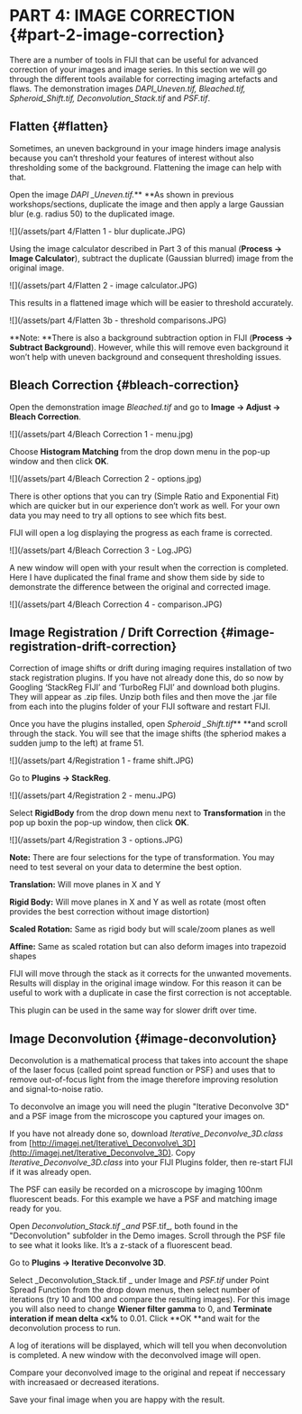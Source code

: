 # PART 4: IMAGE CORRECTION {#part-2-image-correction}

There are a number of tools in FIJI that can be useful for advanced correction of your images and image series. In this section we will go through the different tools available for correcting imaging artefacts and flaws. The demonstration images _DAPI\_Uneven.tif, Bleached.tif, Spheroid\_Shift.tif, Deconvolution\_Stack.tif_ and _PSF.tif_.

## Flatten {#flatten}

Sometimes, an uneven background in your image hinders image analysis because you can’t threshold your features of interest without also thresholding some of the background. Flattening the image can help with that.

Open the image _DAPI \_Uneven.tif._** **As shown in previous workshops/sections, duplicate the image and then apply a large Gaussian blur \(e.g. radius 50\) to the duplicated image.

![](/assets/part 4/Flatten 1 - blur duplicate.JPG)

Using the image calculator described in Part 3 of this manual \(**Process -&gt; Image Calculator**\), subtract the duplicate \(Gaussian blurred\) image from the original image.

![](/assets/part 4/Flatten 2 - image calculator.JPG)

This results in a flattened image which will be easier to threshold accurately.

![](/assets/part 4/Flatten 3b - threshold comparisons.JPG)

**Note: **There is also a background subtraction option in FIJI \(**Process -&gt; Subtract Background**\). However, while this will remove even background it won’t help with uneven background and consequent thresholding issues.

## Bleach Correction {#bleach-correction}

Open the demonstration image _Bleached.tif_ and go to **Image -&gt; Adjust -&gt; Bleach Correction**.

![](/assets/part 4/Bleach Correction 1 - menu.jpg)

Choose **Histogram Matching** from the drop down menu in the pop-up window and then click **OK**.

![](/assets/part 4/Bleach Correction 2 - options.jpg)

There is other options that you can try \(Simple Ratio and Exponential Fit\) which are quicker but in our experience don’t work as well. For your own data you may need to try all options to see which fits best.

FIJI will open a log displaying the progress as each frame is corrected.

![](/assets/part 4/Bleach Correction 3 - Log.JPG)

A new window will open with your result when the correction is completed. Here I have duplicated the final frame and show them side by side to demonstrate the difference between the original and corrected image.

![](/assets/part 4/Bleach Correction 4 - comparison.JPG)

## Image Registration / Drift Correction {#image-registration-drift-correction}

Correction of image shifts or drift during imaging requires installation of two stack registration plugins. If you have not already done this, do so now by Googling ‘StackReg FIJI’ and ‘TurboReg FIJI’ and download both plugins. They will appear as .zip files. Unzip both files and then move the .jar file from each into the plugins folder of your FIJI software and restart FIJI.

Once you have the plugins installed, open _Spheroid \_Shift.tif_** **and scroll through the stack. You will see that the image shifts \(the spheriod makes a sudden jump to the left\) at frame 51.

![](/assets/part 4/Registration 1 - frame shift.JPG)

Go to **Plugins -&gt; StackReg**.

![](/assets/part 4/Registration 2 - menu.JPG)

Select **RigidBody** from the drop down menu next to **Transformation** in the pop up boxin the pop-up window, then click **OK**.

![](/assets/part 4/Registration 3 - options.JPG)

**Note:** There are four selections for the type of transformation. You may need to test several on your data to determine the best option.

**Translation:** Will move planes in X and Y

**Rigid Body:** Will move planes in X and Y as well as rotate \(most often provides the best correction without image distortion\)

**Scaled Rotation:** Same as rigid body but will scale/zoom planes as well

**Affine:** Same as scaled rotation but can also deform images into trapezoid shapes

FIJI will move through the stack as it corrects for the unwanted movements. Results will display in the original image window. For this reason it can be useful to work with a duplicate in case the first correction is not acceptable.

This plugin can be used in the same way for slower drift over time.

## Image Deconvolution {#image-deconvolution}

Deconvolution is a mathematical process that takes into account the shape of the laser focus \(called point spread function or PSF\) and uses that to remove out-of-focus light from the image therefore improving resolution and signal-to-noise ratio.

To deconvolve an image you will need the plugin "Iterative Deconvolve 3D" and a PSF image from the microscope you captured your images on.

If you have not already done so, download _Iterative\_Deconvolve\_3D.class_ from [http://imagej.net/Iterative\_Deconvolve\_3D](http://imagej.net/Iterative_Deconvolve_3D). Copy _Iterative\_Deconvolve\_3D.class_ into your FIJI Plugins folder, then re-start FIJI if it was already open.

The PSF can easily be recorded on a microscope by imaging 100nm fluorescent beads. For this example we have a PSF and matching image ready for you.

Open _Deconvolution\_Stack.tif \_and_ PSF.tif\_, both found in the "Deconvolution" subfolder in the Demo images. Scroll through the PSF file to see what it looks like. It’s a z-stack of a fluorescent bead.

Go to **Plugins -&gt; Iterative Deconvolve 3D**.

Select _Deconvolution\_Stack.tif _ under Image and _PSF.tif_ under Point Spread Function from the drop down menus, then select number of iterations \(try 10 and 100 and compare the resulting images\). For this image you will also need to change **Wiener filter gamma** to 0, and **Terminate interation if mean delta &lt;x%** to 0.01. Click **OK **and wait for the deconvolution process to run.

A log of iterations will be displayed, which will tell you when deconvolution is completed. A new window with the deconvolved image will open.

Compare your deconvolved image to the original and repeat if neccessary with increasaed or decreased iterations.

Save your final image when you are happy with the result.

